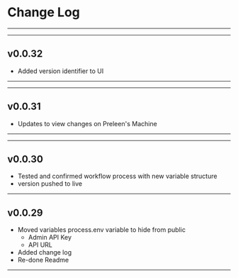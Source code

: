 # Change Log

---

---

## v0.0.32

-  Added version identifier to UI

---

---

## v0.0.31

-  Updates to view changes on Preleen's Machine

---

---

## v0.0.30

-  Tested and confirmed workflow process with new variable structure
-  version pushed to live

---

## v0.0.29

-  Moved variables process.env variable to hide from public
   -  Admin API Key
   -  API URL
-  Added change log
-  Re-done Readme

---
